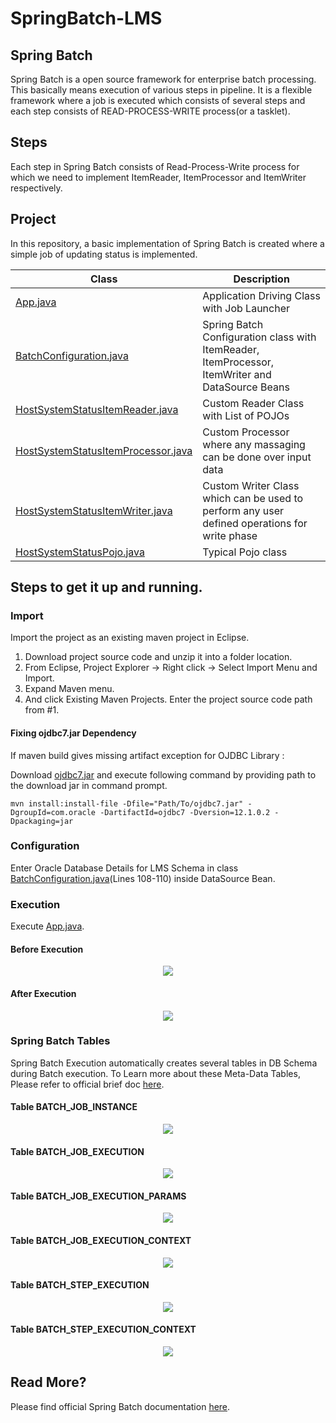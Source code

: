 # SpringBatch-LMS

## Spring Batch
Spring Batch is a open source framework for enterprise batch processing. This basically means execution of various steps in pipeline. It is a flexible framework where a job is executed which consists of several steps and each step consists of READ-PROCESS-WRITE process(or a tasklet).

## Steps
Each step in Spring Batch consists of Read-Process-Write process for which we need to implement ItemReader, ItemProcessor and ItemWriter respectively.

## Project
In this repository, a basic implementation of Spring Batch is created where a simple job of updating status is implemented.

| Class | Description |
| --- | --- |
| [App.java](https://github.com/SDU-OpenSources/SpringBatch-LMS/blob/master/LMS_BatchProcessing/src/main/java/main/App.java) | Application Driving Class with Job Launcher |
| [BatchConfiguration.java](https://github.com/SDU-OpenSources/SpringBatch-LMS/blob/master/LMS_BatchProcessing/src/main/java/main/BatchConfiguration.java) | Spring Batch Configuration class with ItemReader, ItemProcessor, ItemWriter and DataSource Beans |
| [HostSystemStatusItemReader.java](https://github.com/SDU-OpenSources/SpringBatch-LMS/blob/master/LMS_BatchProcessing/src/main/java/main/HostSystemStatusItemReader.java) | Custom Reader Class with List of POJOs |
| [HostSystemStatusItemProcessor.java](https://github.com/SDU-OpenSources/SpringBatch-LMS/blob/master/LMS_BatchProcessing/src/main/java/main/HostSystemStatusItemProcessor.java) | Custom Processor where any massaging can be done over input data |
| [HostSystemStatusItemWriter.java](https://github.com/SDU-OpenSources/SpringBatch-LMS/blob/master/LMS_BatchProcessing/src/main/java/main/HostSystemStatusItemWriter.java) | Custom Writer Class which can be used to perform any user defined operations for write phase |
| [HostSystemStatusPojo.java](https://github.com/SDU-OpenSources/SpringBatch-LMS/blob/master/LMS_BatchProcessing/src/main/java/main/HostSystemStatusPojo.java) | Typical Pojo class |

## Steps to get it up and running.
### Import
Import the project as an existing maven project in Eclipse.
1. Download project source code and unzip it into a folder location.
2. From Eclipse, Project Explorer -> Right click -> Select Import Menu and Import.
3. Expand Maven menu.
4. And click Existing Maven Projects. Enter the project source code path from #1.

#### Fixing ojdbc7.jar Dependency
If maven build gives missing artifact exception for OJDBC Library :

Download [ojdbc7.jar](https://github.com/SDU-OpenSources/SpringBatch-LMS/blob/master/ojdbc7.jar) and execute following command by providing path to the download jar in command prompt.

```
mvn install:install-file -Dfile="Path/To/ojdbc7.jar" -DgroupId=com.oracle -DartifactId=ojdbc7 -Dversion=12.1.0.2 -Dpackaging=jar
```

### Configuration
Enter Oracle Database Details for LMS Schema in class [BatchConfiguration.java](https://github.com/SDU-OpenSources/SpringBatch-LMS/blob/0de077aef05aa43fefdc328cac533579052bf837/LMS_BatchProcessing/src/main/java/main/BatchConfiguration.java#L108-L110)(Lines 108-110) inside DataSource Bean.

### Execution
Execute [App.java](https://github.com/SDU-OpenSources/SpringBatch-LMS/blob/master/LMS_BatchProcessing/src/main/java/main/App.java).
#### Before Execution
<p align="center"> 
<img src="https://raw.githubusercontent.com/SDU-OpenSources/SpringBatch-LMS/master/Illustrations/Before%20Batch.JPG">
</p>

#### After Execution
<p align="center"> 
<img src="https://raw.githubusercontent.com/SDU-OpenSources/SpringBatch-LMS/master/Illustrations/After%20Batch.JPG">
</p>

### Spring Batch Tables
Spring Batch Execution automatically creates several tables in DB Schema during Batch execution.
To Learn more about these Meta-Data Tables, Please refer to official brief doc [here](https://docs.spring.io/spring-batch/trunk/reference/html/metaDataSchema.html).

#### Table BATCH_JOB_INSTANCE
<p align="center"> 
<img src="https://raw.githubusercontent.com/SDU-OpenSources/SpringBatch-LMS/master/Illustrations/Table_BATCH_JOB_INSTANCE.JPG">
</p>

#### Table BATCH_JOB_EXECUTION
<p align="center"> 
<img src="https://raw.githubusercontent.com/SDU-OpenSources/SpringBatch-LMS/master/Illustrations/Table_BATCH_JOB_EXECUTION.JPG">
</p>

#### Table BATCH_JOB_EXECUTION_PARAMS
<p align="center"> 
<img src="https://raw.githubusercontent.com/SDU-OpenSources/SpringBatch-LMS/master/Illustrations/Table_BATCH_JOB_EXECUTION_PARAMS.JPG">
</p>

#### Table BATCH_JOB_EXECUTION_CONTEXT
<p align="center"> 
<img src="https://raw.githubusercontent.com/SDU-OpenSources/SpringBatch-LMS/master/Illustrations/Table_BATCH_JOB_EXECUTION_CONTEXT.JPG">
</p>

#### Table BATCH_STEP_EXECUTION
<p align="center"> 
<img src="https://raw.githubusercontent.com/SDU-OpenSources/SpringBatch-LMS/master/Illustrations/Table_BATCH_STEP_EXECUTION.JPG">
</p>

#### Table BATCH_STEP_EXECUTION_CONTEXT
<p align="center"> 
<img src="https://raw.githubusercontent.com/SDU-OpenSources/SpringBatch-LMS/master/Illustrations/Table_BATCH_STEP_EXECUTION_CONTEXT.JPG">
</p>

## Read More?
Please find official Spring Batch documentation [here](https://docs.spring.io/spring-batch/4.1.x/reference/html/index-single.html).
